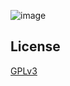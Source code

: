 ![image](https://user-images.githubusercontent.com/122388100/235772476-24aaf4ce-a790-4364-9684-2bd66409d878.png)

## License

[GPLv3](https://choosealicense.com/licenses/gpl-3.0/)
